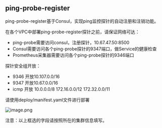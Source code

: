 ## ping-probe-register

ping-probe-register基于Consul，实现ping监控探针的自动注册和注销功能。

在各个VPC中部署ping-probe-register探针之前，请保证网络可达：

- ping-probe需要访问consul，注册探针，10.67.47.50:8500
- Consul需要访问各个ping-probe探针的9347端口，做Service的健康检查
- Prometheus采集器需要访问各个ping-probe探针的9346端口

探针安全组开放：
- 9346 开放10.107.0.0/16
- 9347 开放10.67.0.0/16
- icmp 开放 10.0.0.0/8 172.16.0.0/12 172.32.0.0/11

请使用deploy/manifest.yaml文件进行部署

![image.png](https://i.loli.net/2021/03/31/SEBTlU4WmJ9qPGk.png)

注意：以上框选的字段请按照所在的集群信息填写。



